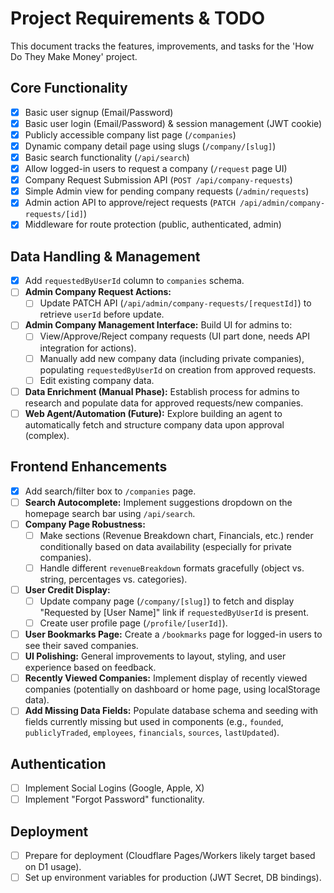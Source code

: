 # Project Requirements & TODO

This document tracks the features, improvements, and tasks for the 'How Do They Make Money' project.

## Core Functionality

- [x] Basic user signup (Email/Password)
- [x] Basic user login (Email/Password) & session management (JWT cookie)
- [x] Publicly accessible company list page (`/companies`)
- [x] Dynamic company detail page using slugs (`/company/[slug]`)
- [x] Basic search functionality (`/api/search`)
- [x] Allow logged-in users to request a company (`/request` page UI)
- [x] Company Request Submission API (`POST /api/company-requests`)
- [x] Simple Admin view for pending company requests (`/admin/requests`)
- [x] Admin action API to approve/reject requests (`PATCH /api/admin/company-requests/[id]`)
- [x] Middleware for route protection (public, authenticated, admin)

## Data Handling & Management

- [x] Add `requestedByUserId` column to `companies` schema.
- [ ] **Admin Company Request Actions:** 
    - [ ] Update PATCH API (`/api/admin/company-requests/[requestId]`) to retrieve `userId` before update.
- [ ] **Admin Company Management Interface:** Build UI for admins to:
    - [ ] View/Approve/Reject company requests (UI part done, needs API integration for actions).
    - [ ] Manually add new company data (including private companies), populating `requestedByUserId` on creation from approved requests.
    - [ ] Edit existing company data.
- [ ] **Data Enrichment (Manual Phase):** Establish process for admins to research and populate data for approved requests/new companies.
- [ ] **Web Agent/Automation (Future):** Explore building an agent to automatically fetch and structure company data upon approval (complex).

## Frontend Enhancements

- [x] Add search/filter box to `/companies` page.
- [ ] **Search Autocomplete:** Implement suggestions dropdown on the homepage search bar using `/api/search`.
- [ ] **Company Page Robustness:** 
    - [ ] Make sections (Revenue Breakdown chart, Financials, etc.) render conditionally based on data availability (especially for private companies).
    - [ ] Handle different `revenueBreakdown` formats gracefully (object vs. string, percentages vs. categories).
- [ ] **User Credit Display:**
    - [ ] Update company page (`/company/[slug]`) to fetch and display "Requested by [User Name]" link if `requestedByUserId` is present.
    - [ ] Create user profile page (`/profile/[userId]`).
- [ ] **User Bookmarks Page:** Create a `/bookmarks` page for logged-in users to see their saved companies.
- [ ] **UI Polishing:** General improvements to layout, styling, and user experience based on feedback.
- [ ] **Recently Viewed Companies:** Implement display of recently viewed companies (potentially on dashboard or home page, using localStorage data).
- [ ] **Add Missing Data Fields:** Populate database schema and seeding with fields currently missing but used in components (e.g., `founded`, `publiclyTraded`, `employees`, `financials`, `sources`, `lastUpdated`).

## Authentication

- [ ] Implement Social Logins (Google, Apple, X)
- [ ] Implement "Forgot Password" functionality.

## Deployment

- [ ] Prepare for deployment (Cloudflare Pages/Workers likely target based on D1 usage).
- [ ] Set up environment variables for production (JWT Secret, DB bindings). 
